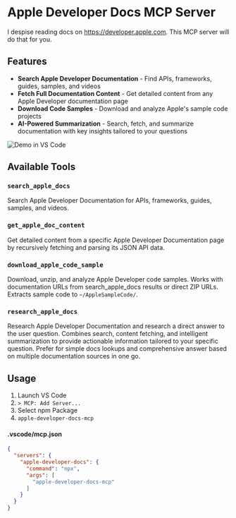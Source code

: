 # Apple Developer Docs MCP Server

I despise reading docs on https://developer.apple.com.  This MCP server will do that for you.

## Features

- **Search Apple Developer Documentation** - Find APIs, frameworks, guides, samples, and videos
- **Fetch Full Documentation Content** - Get detailed content from any Apple Developer documentation page
- **Download Code Samples** - Download and analyze Apple's sample code projects
- **AI-Powered Summarization** - Search, fetch, and summarize documentation with key insights tailored to your questions

![Demo in VS Code](demos/download-sample-code.gif)

## Available Tools

### `search_apple_docs`
Search Apple Developer Documentation for APIs, frameworks, guides, samples, and videos.

### `get_apple_doc_content`
Get detailed content from a specific Apple Developer Documentation page by recursively fetching and parsing its JSON API data.

### `download_apple_code_sample`
Download, unzip, and analyze Apple Developer code samples. Works with documentation URLs from search_apple_docs results or direct ZIP URLs. Extracts sample code to `~/AppleSampleCode/`.

### `research_apple_docs`
Research Apple Developer Documentation and research a direct answer to the user question. Combines search, content fetching, and intelligent summarization to provide actionable information tailored to your specific question. Prefer for simple docs lookups and comprehensive answer based on multiple documentation sources in one go.

## Usage

1. Launch VS Code
1. `> MCP: Add Server...`
1. Select npm Package
1. `apple-developer-docs-mcp`

#### .vscode/mcp.json
```json
{
  "servers": {
    "apple-developer-docs": {
      "command": "npx",
      "args": [
        "apple-developer-docs-mcp"
      ]
    }
  }
}
```
